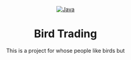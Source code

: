 <div align="center">

   [![Java](https://img.shields.io/badge/Language-Java-%23f34b7d.svg?style=plastic)](https://en.wikipedia.org/wiki/C%2B%2B)

   # **Bird Trading**
This is a project for whose people like birds but 

</div>
